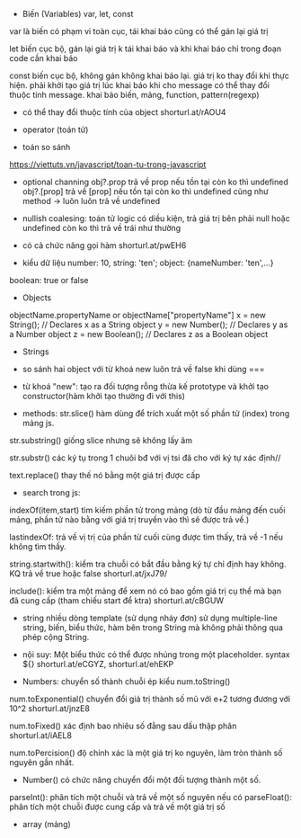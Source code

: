 * Biến (Variables)
var, let, const

var là biến có phạm vi toàn cục, tái khai báo cũng có thể gán lại giá trị 

let biến cục bộ, gán lại giá trị k tái khai báo và khi khai báo chỉ trong đoạn code cần khai báo 

const biến cục bộ, không gán không khai báo lại. giá trị ko thay đổi khi thực hiện. phải khởi tạo giá trị lúc khai báo khi cho message có thể thay đổi thuộc tính message. khai báo biến, mảng, function, pattern(regexp)
+ có thể thay đổi thuộc tính của object
shorturl.at/rAOU4

* operator (toán tử)

<!-- số học với gán
- số học: chia lấy nguyên /; chia lấy dư %
- gán: chia lấy nguyên xong gán /=; chia lấy dư xong gán %=
- toán tử logic: 
&& và
true: 2 giá trị true
false: 2 giá trị false hoặc 1 false, 1 true
|| hoặc là
true: 2 giá trị true, hoặc 1 false 1 true
false: 2 giá trị false, ho
!(not)
trả giá trị ngược lại -->

* toán so sánh

<!-- === giống hệt nhau
!= không bằng
== ép kiểu xảy ra trong khi so sánh còn === thì không cho kiểm tra toán hạng -->
https://viettuts.vn/javascript/toan-tu-trong-javascript


- optional channing 
obj?.prop trả về prop nếu tồn tại còn ko thì undefined
obj?.[prop]  trả về [prop] nếu tồn tại còn ko thì undefined
cũng như method
-> luôn luôn trả về undefined

- nullish coalesing: toán tử logic có diều kiện, trả giá trị bên phải null hoặc undefined còn ko thì trả về trái như thường

- có cả chức năng gọi hàm
shorturl.at/pwEH6

* kiểu dữ liệu
number: 10,
string: 'ten';
object: {nameNumber: 'ten',...}

boolean: true or false

* Objects

objectName.propertyName or objectName["propertyName"]
x = new String();        // Declares x as a String object
y = new Number();        // Declares y as a Number object
z = new Boolean();       // Declares z as a Boolean object

* Strings
- so sánh hai object  với từ khoá new luôn trả về false khi dùng ===
- từ khoá "new": tạo ra đối tượng rỗng thừa kế prototype và khởi tạo constructor(hàm khởi tạo thường đi với this)


- methods: 
str.slice()  hàm dùng để trích xuất một số phần tử (index) trong mảng js.

str.substring() giống slice nhưng sẽ không lấy âm

str.substr() các ký tụ trong 1 chuõi bđ với vị tsi đã cho với ký tự xác định//

text.replace() thay thế nó bằng một giá trị được cấp

- search trong js:

indexOf(item,start) tìm kiếm phần tử trong mảng (dò từ đầu mảng đến cuối mảng, phần tử nào bằng với giá trị truyền vào thì sẽ được trả về.)

lastindexOf: trả về vị trị của phần tử cuối cùng được tìm thấy, trả về -1 nếu không tìm thấy.

string.startwith(): kiểm tra chuỗi có bắt đầu bằng ký tự chỉ định hay không. KQ trả về true hoặc false shorturl.at/jxJ79/

 include(): kiểm tra một mảng để xem nó có bao gồm giá trị cụ thể mà bạn đã cung cấp (tham chiếu start để ktra) shorturl.at/cBGUW

 * string nhiều dòng template (sử dụng nháy đơn)
 sử dụng multiple-line string, biến, biểu thức, hàm bên trong String mà không phải thông qua phép cộng String.

- nội suy:
 Một biểu thức có thể được nhúng trong một placeholder. syntax ${} shorturl.at/eCGYZ, shorturl.at/ehEKP


* Numbers: chuyển số thành chuỗi ép kiểu num.toString()

num.toExponential() chuyển đổi giá trị thành số mũ với e+2 tương đương với 10^2 
shorturl.at/jnzE8

num.toFixed() xác định bao nhiêu số đằng sau dấu thập phân 
shorturl.at/iAEL8

num.toPercision() độ chính xác là một giá trị ko nguyên, làm tròn thành số nguyên gần nhất.

- Number() có chức năng chuyển đổi một đối tượng thành một số. 

parseInt(): phân tích một chuỗi và trả về một số nguyên nếu có
parseFloat(): phân tích một chuỗi được cung cấp và trả về một giá trị số


* array (mảng)



